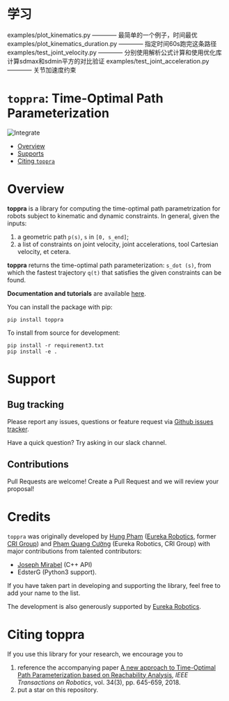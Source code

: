 # 学习
examples/plot_kinematics.py ———— 最简单的一个例子，时间最优
examples/plot_kinematics_duration.py ———— 指定时间60s跑完这条路径
examples/test_joint_velocity.py ———— 分别使用解析公式计算和使用优化库计算sdmax和sdmin平方的对比验证
examples/test_joint_acceleration.py ———— 关节加速度约束



# `toppra`: Time-Optimal Path Parameterization
![Integrate](https://github.com/hungpham2511/toppra/actions/workflows/integrate.yml/badge.svg)


- [Overview](#overview)
- [Supports](#supports)
- [Citing `toppra`](#citing--toppra-)


# Overview

**toppra** is a library for computing the time-optimal path
parametrization for robots subject to kinematic and dynamic
constraints.  In general, given the inputs:

1. a geometric path `p(s)`, `s` in `[0, s_end]`;
2. a list of constraints on joint velocity, joint accelerations, tool
   Cartesian velocity, et cetera.

**toppra** returns the time-optimal path parameterization: `s_dot
(s)`, from which the fastest trajectory `q(t)` that satisfies the
given constraints can be found.

**Documentation and tutorials** are available
[here](https://hungpham2511.github.io/toppra/index.html).

You can install the package with pip:

``` shell
pip install toppra
```

To install from source for development:

``` shell
pip install -r requirement3.txt
pip install -e .
```

# Support

## Bug tracking
Please report any issues, questions or feature request via 
[Github issues tracker](https://github.com/hungpham2511/toppra/issues).

Have a quick question? Try asking in our slack channel.

## Contributions
Pull Requests are welcome! Create a Pull Request and we will review
your proposal!

# Credits

`toppra` was originally developed by [Hung
Pham](https://hungpham2511.github.com/) ([Eureka Robotics](https://eurekarobotics.com/), former [CRI
Group](https://personal.ntu.edu.sg/cuong/)) and [Phạm Quang Cường](https://personal.ntu.edu.sg/cuong/)
(Eureka Robotics, CRI Group) with major contributions from talented
contributors:
- [Joseph Mirabel](https://github.com/jmirabel) (C++ API)
- EdsterG (Python3 support).

If you have taken part in developing and supporting the library, feel
free to add your name to the list.

The development is also generously supported by [Eureka Robotics](https://eurekarobotics.com/).

# Citing toppra
If you use this library for your research, we encourage you to 

1. reference the accompanying paper [A new approach to Time-Optimal Path Parameterization based on Reachability Analysis](https://www.researchgate.net/publication/318671280_A_New_Approach_to_Time-Optimal_Path_Parameterization_Based_on_Reachability_Analysis),
   *IEEE Transactions on Robotics*, vol. 34(3), pp. 645-659, 2018.
2. put a star on this repository.

